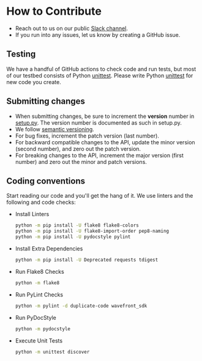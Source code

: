 # How to Contribute

* Reach out to us on our public [Slack channel](https://www.wavefront.com/join-public-slack).
* If you run into any issues, let us know by creating a GitHub issue.

## Testing

We have a handful of GitHub actions to check code and run tests, but most of our testbed consists of Python [unittest](https://docs.python.org/3/library/unittest.html). Please write Python [unittest](https://docs.python.org/3/library/unittest.html#basic-example) for new code you create.

## Submitting changes

* When submitting changes, be sure to increment the **version** number in [setup.py](setup.py).
  The version number is documented as such in setup.py.
* We follow [semantic versioning](https://semver.org/).
* For bug fixes, increment the patch version (last number).
* For backward compatible changes to the API, update the minor version (second number), and zero out the patch version.
* For breaking changes to the API, increment the major version (first number) and zero out the minor and patch versions.

## Coding conventions

Start reading our code and you'll get the hang of it. We use linters and the following and code checks:

* Install Linters

    ```bash
    python -m pip install -U flake8 flake8-colors
    python -m pip install -U flake8-import-order pep8-naming
    python -m pip install -U pydocstyle pylint
    ```

* Install Extra Dependencies

    ```bash
    python -m pip install -U Deprecated requests tdigest
    ```

* Run Flake8 Checks

    ```bash
    python -m flake8
    ```

* Run PyLint Checks

    ```bash
    python -m pylint -d duplicate-code wavefront_sdk
    ```

* Run PyDocStyle

    ```bash
    python -m pydocstyle
    ```

* Execute Unit Tests

    ```bash
    python -m unittest discover
    ```
